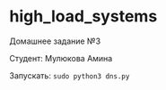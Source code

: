 # high_load_systems

Домашнее задание №3

Студент: Мулюкова Амина

Запускать: `sudo python3 dns.py`
